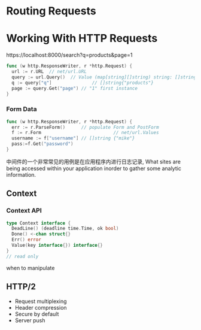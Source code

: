 # Routing Requests



# Working With HTTP Requests



https://localhost:8000/search?q=products&page=1

```go
func (w http.ResponseWriter, r *http.Request) {
  url := r.URL	// net/url.URL
  query := url.Query()	// Value (map[string][]string) string: []string
  q := query["q"]				// []string{"products"}
  page := query.Get("page")	// "1" first instance
}
```



### Form Data

```go
func (w http.ResponseWriter, r *http.Request) {
  err := r.ParseForm()		// populate Form and PostForm
  f := r.Form							// net/url.Values
  username := f["username"]	// []string {"mike"}
  pass:=f.Get("password")
}
```



中间件的一个非常常见的用例是在应用程序内进行日志记录, What sites are being accessed within your application inorder to gather some analytic information. 



## Context



### Context API

```go
type Context interface {
  DeadLine() (deadline time.Time, ok bool)
  Done() <-chan struct{}
  Err() error
  Value(key interface{}) interface{}
}
// read only
```

when to manipulate



## HTTP/2

* Request multiplexing
* Header compression
* Secure by default
* Server push

